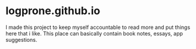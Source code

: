 # logprone.github.io
I made this project to keep myself accountable to read more and put things here that i like. 
This place can basically contain book notes, essays, app suggestions.
